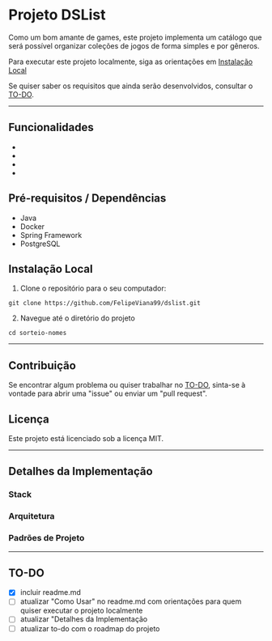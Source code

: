 # Projeto DSList
Como um bom amante de games, este projeto implementa um catálogo que será possível organizar coleções de jogos de forma simples e por gêneros.

Para executar este projeto localmente, siga as orientações em [Instalação Local](#instalação-local)

Se quiser saber os requisitos que ainda serão desenvolvidos, consultar o [TO-DO](#to-do).

---

## Funcionalidades

- 
- 
- 
- 

## Pré-requisitos / Dependências

- Java
- Docker
- Spring Framework
- PostgreSQL

## Instalação Local

1. Clone o repositório para o seu computador:

```shell
git clone https://github.com/FelipeViana99/dslist.git
```

2. Navegue até o diretório do projeto
```shell
cd sorteio-nomes
```

---
## Contribuição
Se encontrar algum problema ou quiser trabalhar no [TO-DO](#to-do), sinta-se à vontade para abrir uma "issue" ou enviar um "pull request".

## Licença

Este projeto está licenciado sob a licença MIT.

---

## Detalhes da Implementação

### Stack

### Arquitetura

### Padrões de Projeto
---


## TO-DO
- [x] incluir readme.md
- [ ] atualizar "Como Usar" no readme.md com orientações para quem quiser executar o projeto localmente
- [ ] atualizar "Detalhes da Implementação
- [ ] atualizar to-do com o roadmap do projeto
